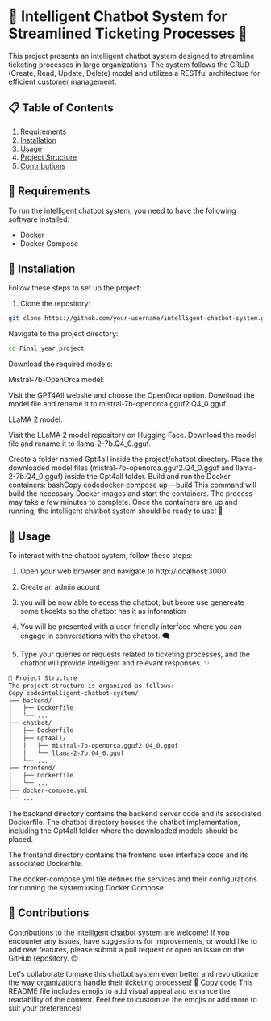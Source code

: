 # 🤖 Intelligent Chatbot System for Streamlined Ticketing Processes 🎫

This project presents an intelligent chatbot system designed to streamline ticketing processes in large organizations. The system follows the CRUD (Create, Read, Update, Delete) model and utilizes a RESTful architecture for efficient customer management.

## 📋 Table of Contents
1. [Requirements](#requirements)
2. [Installation](#installation)
3. [Usage](#usage)
4. [Project Structure](#project-structure)
5. [Contributions](#contributions)

## 📜 Requirements
To run the intelligent chatbot system, you need to have the following software installed:
- Docker
- Docker Compose

## 🚀 Installation
Follow these steps to set up the project:

1. Clone the repository:
  ```bash Copy code
  git clone https://github.com/your-username/intelligent-chatbot-system.git
  ```

Navigate to the project directory:
```bash Copy code
cd Final_year_project
```

Download the required models:

Mistral-7b-OpenOrca model:

Visit the GPT4All website and choose the OpenOrca option.
Download the model file and rename it to mistral-7b-openorca.gguf2.Q4_0.gguf.


LLaMA 2 model:

Visit the LLaMA 2 model repository on Hugging Face.
Download the model file and rename it to llama-2-7b.Q4_0.gguf.




Create a folder named Gpt4all inside the project/chatbot directory.
Place the downloaded model files (mistral-7b-openorca.gguf2.Q4_0.gguf and llama-2-7b.Q4_0.gguf) inside the Gpt4all folder.
Build and run the Docker containers:
bashCopy codedocker-compose up --build
This command will build the necessary Docker images and start the containers. The process may take a few minutes to complete.
Once the containers are up and running, the intelligent chatbot system should be ready to use! 🎉

## 💬 Usage

To interact with the chatbot system, follow these steps:

1.  Open your web browser and navigate to http://localhost:3000.

2. Create an admin acount

3. you will be now able to ecess the chatbot, but beore use genereate some tikcekts so the chatbot has it as information


4. You will be presented with a user-friendly interface where you can engage in conversations with the chatbot. 🗨️

5. Type your queries or requests related to ticketing processes, and the chatbot will provide intelligent and relevant responses. ✨

```bash
📂 Project Structure
The project structure is organized as follows:
Copy codeintelligent-chatbot-system/
├── backend/
│   ├── Dockerfile
│   └── ...
├── chatbot/
│   ├── Dockerfile
│   ├── Gpt4all/
│   │   ├── mistral-7b-openorca.gguf2.Q4_0.gguf
│   │   └── llama-2-7b.Q4_0.gguf
│   └── ...
├── frontend/
│   ├── Dockerfile
│   └── ...
├── docker-compose.yml
└── ...
```
The backend directory contains the backend server code and its associated Dockerfile.
The chatbot directory houses the chatbot implementation, including the Gpt4all folder where the downloaded models should be placed.

The frontend directory contains the frontend user interface code and its associated Dockerfile.

The docker-compose.yml file defines the services and their configurations for running the system using Docker Compose.

## 🤝 Contributions

Contributions to the intelligent chatbot system are welcome!
If you encounter any issues, have suggestions for improvements, or would like to add new features, please submit a pull request or open an issue on the GitHub repository. 😊

Let's collaborate to make this chatbot system even better and revolutionize the way organizations handle their ticketing processes! 🌟
Copy code
This README file includes emojis to add visual appeal and enhance the readability of the content. Feel free to customize the emojis or add more to suit your preferences!